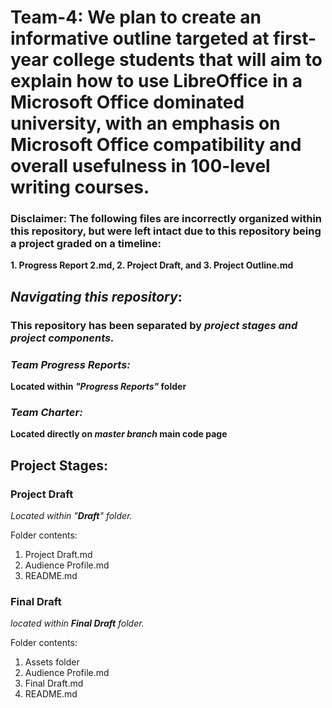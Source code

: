 # Team-4: We plan to create an informative outline targeted at first-year college students that will aim to explain how to use LibreOffice  in a Microsoft Office dominated university, with an emphasis on Microsoft Office compatibility and overall usefulness in 100-level writing courses.

### Disclaimer: The following files are incorrectly organized within this repository, but were left intact due to this repository being a project graded on a timeline: 

**1. Progress Report 2.md, 
2. Project Draft, and 
3. Project Outline.md**

## _**Navigating this repository**_:

### This repository has been separated by _**project stages and project components.**_

### **_Team Progress Reports:_**
**Located within _"Progress Reports"_ folder**

### **_Team Charter:_**
**Located directly on _master branch_ main code page**

## **Project Stages:**

### Project Draft

_Located within "**Draft**" folder._

Folder contents:
1. Project Draft.md
3. Audience Profile.md
2. README.md

### Final Draft

_located within **Final Draft** folder._

Folder contents:
1. Assets folder
2. Audience Profile.md
3. Final Draft.md
4. README.md

